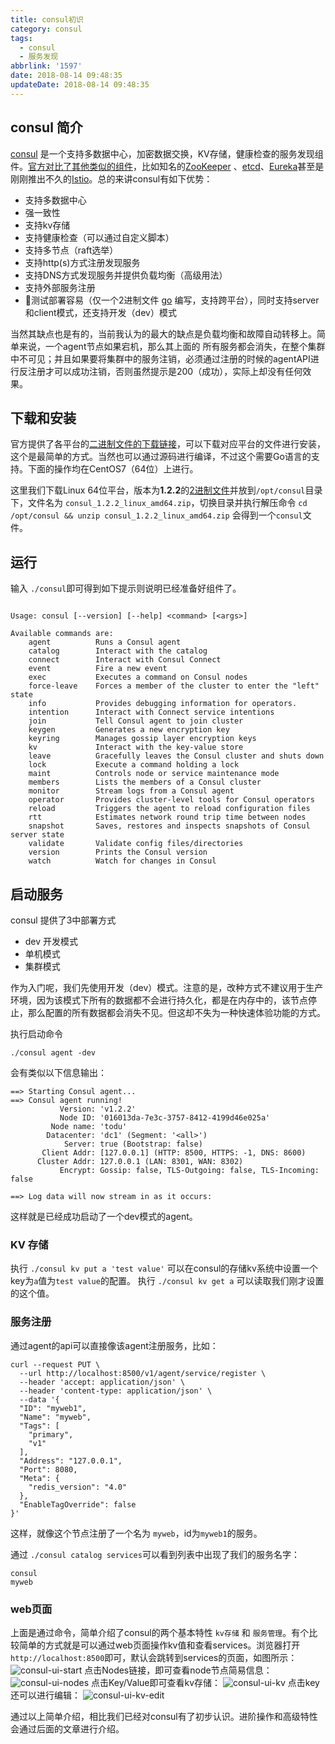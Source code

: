 ```yaml
---
title: consul初识
category: consul
tags:
  - consul
  - 服务发现
abbrlink: '1597'
date: 2018-08-14 09:48:35
updateDate: 2018-08-14 09:48:35
---
```


## consul 简介

[consul](https://www.consul.io/intro/index.html) 是一个支持多数据中心，加密数据交换，KV存储，健康检查的服务发现组件。[官方对比了其他类似的组件](https://www.consul.io/intro/vs/index.html)，比如知名的[ZooKeeper](http://zookeeper.apache.org/) 、[etcd](https://coreos.com/etcd/)、[Eureka](https://github.com/Netflix/eureka)甚至是刚刚推出不久的[Istio](https://istio.io/)。总的来讲consul有如下优势：

- 支持多数据中心
- 强一致性
- 支持kv存储
- 支持健康检查（可以通过自定义脚本）
- 支持多节点（raft选举）
- 支持http(s)方式注册发现服务
- 支持DNS方式发现服务并提供负载均衡（高级用法）
- 支持外部服务注册
- 测试部署容易（仅一个2进制文件 [go](https://golang.org) 编写，支持跨平台），同时支持server和client模式，还支持开发（dev）模式

当然其缺点也是有的，当前我认为的最大的缺点是负载均衡和故障自动转移上。简单来说，一个agent节点如果宕机，那么其上面的 所有服务都会消失，在整个集群中不可见；并且如果要将集群中的服务注销，必须通过注册的时候的agentAPI进行反注册才可以成功注销，否则虽然提示是200（成功），实际上却没有任何效果。

## 下载和安装

官方提供了各平台的[二进制文件的下载链接](https://www.consul.io/downloads.html)，可以下载对应平台的文件进行安装，这个是最简单的方式。当然也可以通过源码进行编译，不过这个需要Go语言的支持。下面的操作均在CentOS7（64位）上进行。

这里我们下载Linux 64位平台，版本为**1.2.2**的[2进制文件](https://releases.hashicorp.com/consul/1.2.2/consul_1.2.2_linux_amd64.zip)并放到`/opt/consul`目录下，文件名为 `consul_1.2.2_linux_amd64.zip`，切换目录并执行解压命令 `cd /opt/consul && unzip consul_1.2.2_linux_amd64.zip` 会得到一个`consul`文件。

## 运行

输入 `./consul`即可得到如下提示则说明已经准备好组件了。

```shell

Usage: consul [--version] [--help] <command> [<args>]

Available commands are:
    agent          Runs a Consul agent
    catalog        Interact with the catalog
    connect        Interact with Consul Connect
    event          Fire a new event
    exec           Executes a command on Consul nodes
    force-leave    Forces a member of the cluster to enter the "left" state
    info           Provides debugging information for operators.
    intention      Interact with Connect service intentions
    join           Tell Consul agent to join cluster
    keygen         Generates a new encryption key
    keyring        Manages gossip layer encryption keys
    kv             Interact with the key-value store
    leave          Gracefully leaves the Consul cluster and shuts down
    lock           Execute a command holding a lock
    maint          Controls node or service maintenance mode
    members        Lists the members of a Consul cluster
    monitor        Stream logs from a Consul agent
    operator       Provides cluster-level tools for Consul operators
    reload         Triggers the agent to reload configuration files
    rtt            Estimates network round trip time between nodes
    snapshot       Saves, restores and inspects snapshots of Consul server state
    validate       Validate config files/directories
    version        Prints the Consul version
    watch          Watch for changes in Consul
```

## 启动服务

consul 提供了3中部署方式

- dev 开发模式
- 单机模式
- 集群模式

作为入门呢，我们先使用开发（dev）模式。注意的是，改种方式不建议用于生产环境，因为该模式下所有的数据都不会进行持久化，都是在内存中的，该节点停止，那么配置的所有数据都会消失不见。但这却不失为一种快速体验功能的方式。

执行启动命令

```shell
./consul agent -dev
```

会有类似以下信息输出：

```shell
==> Starting Consul agent...
==> Consul agent running!
           Version: 'v1.2.2'
           Node ID: '016013da-7e3c-3757-8412-4199d46e025a'
         Node name: 'todu'
        Datacenter: 'dc1' (Segment: '<all>')
            Server: true (Bootstrap: false)
       Client Addr: [127.0.0.1] (HTTP: 8500, HTTPS: -1, DNS: 8600)
      Cluster Addr: 127.0.0.1 (LAN: 8301, WAN: 8302)
           Encrypt: Gossip: false, TLS-Outgoing: false, TLS-Incoming: false

==> Log data will now stream in as it occurs:
```

这样就是已经成功启动了一个dev模式的agent。

### KV 存储

执行 `./consul kv put a 'test value'` 可以在consul的存储kv系统中设置一个key为`a`值为`test value`的配置。
执行 `./consul kv get a` 可以读取我们刚才设置的这个值。

### 服务注册

通过agent的api可以直接像该agent注册服务，比如：

```shell
curl --request PUT \
  --url http://localhost:8500/v1/agent/service/register \
  --header 'accept: application/json' \
  --header 'content-type: application/json' \
  --data '{
  "ID": "myweb1",
  "Name": "myweb",
  "Tags": [
    "primary",
    "v1"
  ],
  "Address": "127.0.0.1",
  "Port": 8080,
  "Meta": {
    "redis_version": "4.0"
  },
  "EnableTagOverride": false
}'
```

这样，就像这个节点注册了一个名为 `myweb`，id为`myweb1`的服务。

通过 `./consul catalog services`可以看到列表中出现了我们的服务名字：

```shell
consul
myweb
```

### web页面

上面是通过命令，简单介绍了consul的两个基本特性 `kv存储` 和 `服务管理`。有个比较简单的方式就是可以通过web页面操作kv值和查看services。浏览器打开 `http://localhost:8500`即可，默认会跳转到services的页面，如图所示：
![consul-ui-start](https://public-links.todu.top/image/consul/consul-ui-start.png)
点击Nodes链接，即可查看node节点简易信息：
![consul-ui-nodes](https://public-links.todu.top/image/consul/consul-ui-nodes.png)
点击Key/Value即可查看kv存储：
![consul-ui-kv](https://public-links.todu.top/image/consul/consul-ui-kv.png)
点击key还可以进行编辑：
![consul-ui-kv-edit](https://public-links.todu.top/image/consul/consul-ui-kv-edit.png)

通过以上简单介绍，相比我们已经对consul有了初步认识。进阶操作和高级特性会通过后面的文章进行介绍。